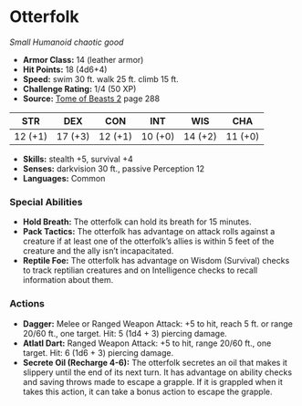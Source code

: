 # Otterfolk

*Small* *Humanoid* *chaotic good*

- **Armor Class:** 14 (leather armor)
- **Hit Points:** 18 (4d6+4)
- **Speed:** swim 30 ft. walk 25 ft. climb 15 ft.
- **Challenge Rating:** 1/4 (50 XP)
- **Source:** [Tome of Beasts 2](https://koboldpress.com/kpstore/product/tome-of-beasts-2-for-5th-edition) page 288

| STR | DEX | CON | INT | WIS | CHA |
| --- | --- | --- | --- | --- | --- |
| 12 (+1) | 17 (+3) | 12 (+1) | 10 (+0) | 14 (+2) | 11 (+0) |

- **Skills:** stealth +5, survival +4
- **Senses:** darkvision 30 ft., passive Perception 12
- **Languages:** Common
### Special Abilities
- **Hold Breath:** The otterfolk can hold its breath for 15 minutes.
- **Pack Tactics:** The otterfolk has advantage on attack rolls against a creature if at least one of the otterfolk’s allies is within 5 feet of the creature and the ally isn’t incapacitated.
- **Reptile Foe:** The otterfolk has advantage on Wisdom (Survival) checks to track reptilian creatures and on Intelligence checks to recall information about them.
### Actions
- **Dagger:** Melee or Ranged Weapon Attack: +5 to hit, reach 5 ft. or range 20/60 ft., one target. Hit: 5 (1d4 + 3) piercing damage.
- **Atlatl Dart:** Ranged Weapon Attack: +5 to hit, range 20/60 ft., one target. Hit: 6 (1d6 + 3) piercing damage.
- **Secrete Oil (Recharge 4-6):** The otterfolk secretes an oil that makes it slippery until the end of its next turn. It has advantage on ability checks and saving throws made to escape a grapple. If it is grappled when it takes this action, it can take a bonus action to escape the grapple.


